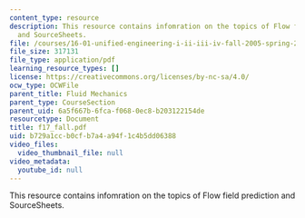 ```yaml
---
content_type: resource
description: This resource contains infomration on the topics of Flow field prediction
  and SourceSheets.
file: /courses/16-01-unified-engineering-i-ii-iii-iv-fall-2005-spring-2006/b729a1ccb0cfb7a4a94f1c4b5dd06388_f17_fall.pdf
file_size: 317131
file_type: application/pdf
learning_resource_types: []
license: https://creativecommons.org/licenses/by-nc-sa/4.0/
ocw_type: OCWFile
parent_title: Fluid Mechanics
parent_type: CourseSection
parent_uid: 6a5f667b-6fca-f068-0ec8-b203122154de
resourcetype: Document
title: f17_fall.pdf
uid: b729a1cc-b0cf-b7a4-a94f-1c4b5dd06388
video_files:
  video_thumbnail_file: null
video_metadata:
  youtube_id: null
---
```

This resource contains infomration on the topics of Flow field prediction and SourceSheets.